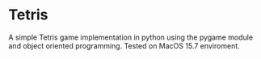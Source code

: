 # Tetris
A simple Tetris game implementation in python using the pygame module and object oriented programming.
Tested on MacOS 15.7 enviroment.